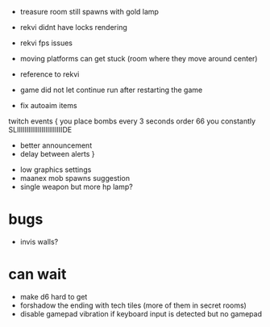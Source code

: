 * treasure room still spawns with gold lamp

* rekvi didnt have locks rendering
* rekvi fps issues
* moving platforms can get stuck (room where they move around center)
* reference to rekvi

* game did not let continue run after restarting the game
* fix autoaim items

twitch events {
 you place bombs every 3 seconds
 order 66
 you constantly SLIIIIIIIIIIIIIIIIIIIIIIIIDE
 
 + better announcement
 + delay between alerts
}

* low graphics settings
* maanex mob spawns suggestion
* single weapon but more hp lamp?

# bugs
* invis walls?

# can wait
 * make d6 hard to get
 * forshadow the ending with tech tiles (more of them in secret rooms)
 * disable gamepad vibration if keyboard input is detected but no gamepad

